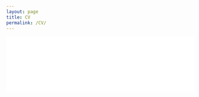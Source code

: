 ```yaml
---
layout: page
title: CV
permalink: /CV/
---
```

<object data="https://nhaksar.github.io/assets/nhaksar_CV_2020.pdf" type="application/pdf" width="100%" height="100%">
<embed src="url=https://nhaksar.github.io/assets/nhaksar_CV_2020.pdf" style="width:100%; height: auto;">
<!-- <embed src="https://docs.google.com/gview?url=https://nhaksar.github.io/assets/nhaksar_CV_2020.pdf&embedded=true" style="width:100%; height: auto;"> -->
</object>
